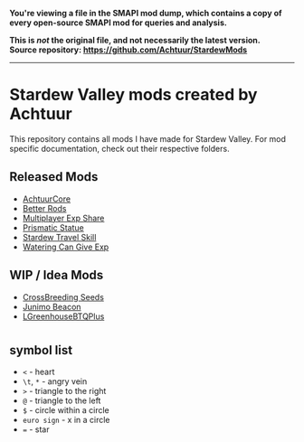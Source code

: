 **You're viewing a file in the SMAPI mod dump, which contains a copy of every open-source SMAPI mod
for queries and analysis.**

**This is _not_ the original file, and not necessarily the latest version.**  
**Source repository: https://github.com/Achtuur/StardewMods**

----

# Stardew Valley mods created by Achtuur

This repository contains all mods I have made for Stardew Valley. For mod specific documentation, check out their respective folders.


## Released Mods

* [AchtuurCore](./AchtuurCore)
* [Better Rods](./BetterRods/)
* [Multiplayer Exp Share](./MultiplayerExpShare/)
* [Prismatic Statue](./PrismaticStatue/)
* [Stardew Travel Skill](./StardewTravelSkill)
* [Watering Can Give Exp](./WateringCanGiveExp)


## WIP / Idea Mods

<!-- lets you cross breed seeds to get better crops that grow faster, produce more -->
* [CrossBreeding Seeds]()
* [Junimo Beacon](./JunimoBeacon/)
* [LGreenhouseBTQPlus](./LGreenhouseBTQPlus/)
#


## symbol list

* `<` - heart
* `\t`, `*` - angry vein
* `>` - triangle to the right
* `@` - triangle to the left
* `$` - circle within a circle
* `euro sign` - x in a circle
* `=` - star
